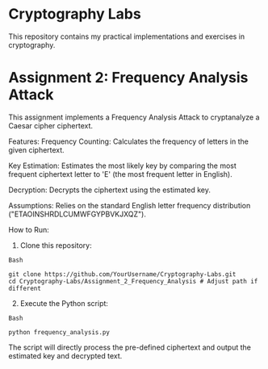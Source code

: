 # Cryptography Labs
This repository contains my practical implementations and exercises in cryptography.

# Assignment 2: Frequency Analysis Attack
This assignment implements a Frequency Analysis Attack to cryptanalyze a Caesar cipher ciphertext.

Features:
Frequency Counting: Calculates the frequency of letters in the given ciphertext.

Key Estimation: Estimates the most likely key by comparing the most frequent ciphertext letter to 'E' (the most frequent letter in English).

Decryption: Decrypts the ciphertext using the estimated key.

Assumptions: Relies on the standard English letter frequency distribution ("ETAOINSHRDLCUMWFGYPBVKJXQZ").

How to Run:
1. Clone this repository:

`Bash`

`git clone https://github.com/YourUsername/Cryptography-Labs.git`<br>
`cd Cryptography-Labs/Assignment_2_Frequency_Analysis # Adjust path if different`


2. Execute the Python script:

`Bash`

`python frequency_analysis.py`


The script will directly process the pre-defined ciphertext and output the estimated key and decrypted text.
